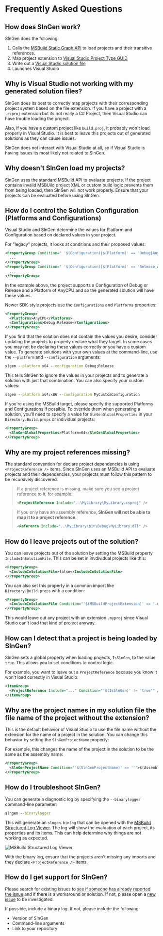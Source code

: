 # Frequently Asked Questions

## How does SlnGen work?
SlnGen does the following:
1. Calls the [MSBuild Static Graph API](https://github.com/Microsoft/msbuild/blob/master/documentation/specs/static-graph.md) to load projects and their transitive references.
2. Map project extension to [Visual Studio Project Type GUID](https://www.codeproject.com/reference/720512/list-of-visual-studio-project-type-guids)
3. Write out a [Visual Studio solution file](https://docs.microsoft.com/en-us/visualstudio/extensibility/internals/solution-dot-sln-file)
4. Launches Visual Studio

## Why is Visual Studio not working with my generated solution files?
SlnGen does its best to correctly map projects with their corresponding project system based on the file extension.  If you have a project with a `.csproj` extension but its not really a C# Project, then Visual Studio can have trouble loading the project.

Also, if you have a custom project like `build.proj`, it probably won't load properly in Visual Studio.  It is best to leave this projects out of generated solutions as they can cause issues.

SlnGen does not interact with Visual Studio at all, so if Visual Studio is having issues its most likely not related to SlnGen.

## Why doesn't SlnGen load my projects?
SlnGen uses the standard MSBuild API to evaluate projects.  If the project contains invalid MSBUild project XML or custom build logic prevents them from being loaded, then SlnGen will not work properly.  Ensure that your projects can be evaluated before using SlnGen.

## How do I control the Solution Configuration (Platforms and Configurations)
Visual Studio and SlnGen determine the values for Platform and Configuration based on declared values in your project.

For "legacy" projects, it looks at conditions and their proposed values:
```xml
<PropertyGroup Condition=" '$(Configuration)|$(Platform)' == 'Debug|AnyCPU' ">
  ...
</PropertyGroup>
<PropertyGroup Condition=" '$(Configuration)|$(Platform)' == 'Release|AnyCPU' ">
  ...
</PropertyGroup>
```
In the example above, the project supports a Configuration of Debug or Release and a Platform of AnyCPU and so the generated solution will have these values.

Newer SDK-style projects use the `Configurations` and `Platforms` properties:
```xml
<PropertyGroup>
  <Platforms>AnyCPU</Platforms>
  <Configurations>Debug;Release</Configurations>
</PropertyGroup>
```

If you find that the solution does not contain the values you desire, consider updating the projects to properly declare what they target.  In some cases you may not be declaring these values correctly or you have a custom value.  To generate solutions with your own values at the command-line, use the `--platform` and `--configuration` arguments:

```cmd
slgen --platform x64 --configuration Debug;Release
```

This tells SlnGen to ignore the values in your projects and to generate a solution with just that combination.  You can also specify your custom values:
```cmd
slgen --platform x64;x86 --configuration MyCustomConfiguration
```

If you're using the MSBuild target, please specify the supported Platforms and Configurations if possible.  To override them when generating a solution, you'll need to specify a value for `SlnGenGlobalProperties` in your `Directory.Build.props` or individual projects:

```xml
<PropertyGroup>
  <SlnGenGlobalProperties>Platform=64</SlnGenGlobalProperties>
</PropertyGroup>
```

## Why are my project references missing?
The standard convention for declare project dependencies is using `<ProjectReference />` items.  Since SlnGen uses an MSBuild API to evaluate projects and their dependencies, your projects must follow this pattern to be recursively discovered.

> If a project reference is missing, make sure you see a project reference to it; for example:
> 
> ```xml
> <ProjectReference Include="..\MyLibrary\MyLibrary.csproj" />
> ```


> If you only have an assembly reference, **SlnGen will not be able to map it to a project reference**.
>```xml
> <Reference Include="..\MyLibrary\bin\Debug\MyLibrary.dll" />
> ```

## How do I leave projects out of the solution?
You can leave projects out of the solution by setting the MSBuild property `IncludeInSolutionFile`.  This can be set in invdividual projects like this:

```xml
<PropertyGroup>
  <IncludeInSolutionFile>false</IncludeInSolutionFile>
</PropertyGroup>
```

You can also set this property in a common import like `Directory.Build.props` with a condition:

```xml
<PropertyGroup>
  <IncludeInSolutionFile Condition="'$(MSBuildProjectExtension)' == '.myproj'">false</IncludeInSolutionFile>
</PropertyGroup>
```

This would leave out any project with an extension `.myproj` since Visual Studio can't load that kind of project anyway.

## How can I detect that a project is being loaded by SlnGen?
SlnGen sets a global property when loading projects, `IsSlnGen`, to the value `true`.  This allows you to set conditions to control logic.

For example, you want to leave out a `ProjectReference` because you know it won't load correctly in Visual Studio:
```xml
<ItemGroup>
  <ProjectReference Include="..." Condition="'$(IsSlnGen)' != 'true'" />
</ItemGroup>
```

## Why are the project names in my solution file the file name of the project without the extension?
This is the default behavior of Visual Studio to use the file name without the extension for the name of a project in the solution.  You can change this behavior by setting the `SlnGenProjectName` property:

For example, this changes the name of the project in the solution to be the same as the assembly name:
```xml
<PropertyGroup>
  <SlnGenProjectName Condition="'$(SlnGenProjectName)' == ''">$(AssemblyName)</SlnGenProjectName>
</PropertyGroup>
```

## How do I troubleshoot SlnGen?
You can generate a diagnostic log by specifying the `--binarylogger` command-line parameter:

```cmd
slngen --binarylogger
```

This will generate an `slngen.binlog` that can be opened with the [MSBuild Structured Log Viewer](https://msbuildlog.com).  The log will show the evaluation of each project, its properties and its items.  This can help determine why things are not working as expected.

![[MSBuild Structured Log Viewer](https://msbuildlog.com)](https://msbuildlog.com/Screenshot1.png)

With the binary log, ensure that the projects aren't missing any imports and they declare `<ProjectReference />` items.

## How do I get support for SlnGen?
Please search for existing issues to [see if someone has already reported the issue](https://github.com/microsoft/slngen/issues) and if there is a workaround or solution.  If not, please open a [new issue](https://github.com/microsoft/slngen/issues/new) to be investigated.

If possible, include a binary log.  If not, please include the following:
* Version of SlnGen
* Command-line arguments
* Link to your repository
